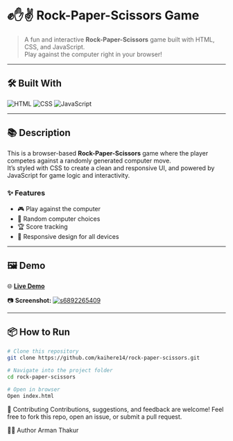 # ✊✋✌️ Rock-Paper-Scissors Game

> A fun and interactive **Rock-Paper-Scissors** game built with HTML, CSS, and JavaScript.  
> Play against the computer right in your browser!

---

## 🛠️ Built With

![HTML](https://img.shields.io/badge/HTML-blue?logo=html5)  ![CSS](https://img.shields.io/badge/CSS-blue?logo=css3)  ![JavaScript](https://img.shields.io/badge/JavaScript-yellow?logo=javascript)

---

## 📚 Description

This is a browser-based **Rock-Paper-Scissors** game where the player competes against a randomly generated computer move.  
It’s styled with CSS to create a clean and responsive UI, and powered by JavaScript for game logic and interactivity.

### ✨ Features
- 🎮 Play against the computer
- 🔄 Random computer choices
- 🏆 Score tracking
- 📱 Responsive design for all devices

---

## 🖼️ Demo

🌐 **[Live Demo](https://rock-paper-scissor-lake-delta.vercel.app/)**

📷 **Screenshot:**
<a href="https://beeimg.com/view/s6892265409/"><img src="https://beeimg.com/images/s68922654091.png" alt="s6892265409"/></a>


---

## 📦 How to Run

```bash
# Clone this repository
git clone https://github.com/kaihere14/rock-paper-scissors.git

# Navigate into the project folder
cd rock-paper-scissors

# Open in browser
Open index.html
```
🤝 Contributing
Contributions, suggestions, and feedback are welcome!
Feel free to fork this repo, open an issue, or submit a pull request.

👨‍💻 Author
Arman Thakur
